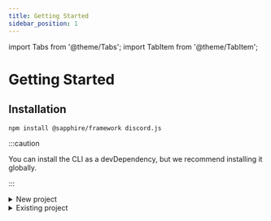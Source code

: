 ```yaml
---
title: Getting Started
sidebar_position: 1
---
```


import Tabs from '@theme/Tabs'; import TabItem from '@theme/TabItem';

# Getting Started

## Installation

```bash npm2yarn2pnpm
npm install @sapphire/framework discord.js
```

:::caution

You can install the CLI as a devDependency, but we recommend installing it globally.

:::

<details>
<summary>New project</summary>

## Creating a bot

```bash
$ sapphire new
```

Run this command to start.

```bash {2}
$ sapphire new
? What's the name of your project? › my-sapphire-bot
```

Choose a name for your project, that will also be the folder name for your project. Defaults to `my-sapphire-bot`.

```bash {3-5}
$ sapphire new
✔ What's the name of your project? … my-sapphire-bot
? Choose a language for your project › - Use arrow-keys. Return to submit.
❯   TypeScript (Recommended)
    JavaScript
```

Choose a language for your project, we will choose **TypeScript** in this guide.

```bash {4-6}
$ sapphire new
✔ What's the name of your project? … my-sapphire-bot
✔ Choose a language for your project › TypeScript (Recommended)
? Choose a template for your project › - Use arrow-keys. Return to submit.
❯   Default template (Recommended)
    with Docker
```

Choose a template for your project, we will go with the **default template** in this guide.

```bash {5-7}
$ sapphire new
✔ What's the name of your project? … my-sapphire-bot
✔ Choose a language for your project › TypeScript (Recommended)
✔ Choose a template for your project › Default template (Recommended)
? What format do you want your config file to be in? › - Use arrow-keys. Return to submit.
    JSON
❯   YAML
```

Choose a format for your config file, we will choose **YAML** in this guide. This config file is for Sapphire CLI, read
more about it here.

```bash {6-8}
$ sapphire new
✔ What's the name of your project? … my-sapphire-bot
✔ Choose a language for your project › TypeScript (Recommended)
✔ Choose a template for your project › Default template (Recommended)
✔ What format do you want your config file to be in? › YAML
? What package manager do you want to use? › - Use arrow-keys. Return to submit.
❯   Yarn (Recommended)
    npm
```

Choose a package manager for your project, we will choose **Yarn** in this guide.

```bash {7}
$ sapphire new
✔ What's the name of your project? … my-sapphire-bot
✔ Choose a language for your project › TypeScript (Recommended)
✔ Choose a template for your project › Default template (Recommended)
✔ What format do you want your config file to be in? › YAML
✔ What package manager do you want to use? › Yarn (Recommended)
? Do you want to create a git repository for this project? › (y/N)
```

Lastly, if you want to initialize a git repository in your project, type `y` and enter. If you don't want a git
repository in your project, just enter.

Now wait for the CLI to create your project and install the dependencies. This should take ~2 minutes.

```bash
$ sapphire new
✔ What's the name of your project? … my-sapphire-bot
✔ Choose a language for your project › TypeScript (Recommended)
✔ Choose a template for your project › Default template (Recommended)
✔ What format do you want your config file to be in? › YAML
✔ What package manager do you want to use? › Yarn (Recommended)
✔ Do you want to create a git repository for this project? … no
✔ Cloning the repository
✔ Setting up the project
✔ Installing dependencies using Yarn
Done!
```

Congratulations, you created a bot using Sapphire CLI. Read the README to see what you need to do before running it.

<Tabs>
<TabItem value="bash" label="Bash" default>

```bash
$ cat my-sapphire-bot/README.md
# TypeScript Sapphire Bot example

This is a basic setup of a Discord bot using the [sapphire framework][sapphire] written in TypeScript
...
```

</TabItem>

<TabItem value="ps1" label="Powershell">

```bash
$ Get-Content .\my-sapphire-bot\README.md
# TypeScript Sapphire Bot example

This is a basic setup of a Discord bot using the [sapphire framework][sapphire] written in TypeScript
...
```

</TabItem>

<TabItem value="commandprompt" label="CMD">

```bash
$ type my-sapphire-bot\README.md
# TypeScript Sapphire Bot example

This is a basic setup of a Discord bot using the [sapphire framework][sapphire] written in TypeScript
...
```

</TabItem>
</Tabs>

</details>

<details>
<summary> Existing project </summary>
# Using Sapphire CLI on an existing project

```shell
$ sapphire init
```

Run this command to start.

```shell {2-4}
$ sapphire init
? What format do you want your config file to be in? › - Use arrow-keys. Return to submit.
    JSON
❯   YAML
```

Choose a format for your config file, we will choose **YAML** in this guide. This config file is for Sapphire CLI, read
more about it here.

```shell {3-5}
$ sapphire init
✔ What format do you want your config file to be in? › YAML
? Choose the language used in your project › - Use arrow-keys. Return to submit.
❯   TypeScript
    JavaScript
```

Choose the language you are using in your project, we are using **TypeScript** in this one, so we will go with it.

```shell {4}
$ sapphire init
✔ What format do you want your config file to be in? › YAML
✔ Choose the language used in your project › TypeScript
? Your base directory › src
```

Enter your base directory, where your project's entry point is located, defaults to `src`.

```shell {5}
$ sapphire init
✔ What format do you want your config file to be in? › YAML
✔ Choose the language used in your project › TypeScript
✔ Your base directory … src
? Where do you store your commands? (do not include the base) › commands
```

Enter your commands directory, where your commands are located (don't include the base), defaults to `commands`.

```shell {6}
$ sapphire init
✔ What format do you want your config file to be in? › YAML
✔ Choose the language used in your project › TypeScript
✔ Your base directory … src
✔ Where do you store your commands? (do not include the base) … commands
? Where do you store your listeners? (do not include the base) › listeners
```

Enter your listeners directory, where your listeners are located (don't include the base), defaults to `listeners`.

```shell {7}
$ sapphire init
✔ What format do you want your config file to be in? › YAML
✔ Choose the language used in your project › TypeScript
✔ Your base directory … src
✔ Where do you store your commands? (do not include the base) … commands
✔ Where do you store your listeners? (do not include the base) … listeners
? Where do you store your arguments? (do not include the base) › arguments
```

Enter your arguments directory, where your arguments are located (don't include the base), defaults to `arguments`.

```shell {8}
$ sapphire init
✔ What format do you want your config file to be in? › YAML
✔ Choose the language used in your project › TypeScript
✔ Your base directory … src
✔ Where do you store your commands? (do not include the base) … commands
✔ Where do you store your listeners? (do not include the base) … listeners
✔ Where do you store your arguments? (do not include the base) … arguments
? Where do you store your preconditions? (do not include the base) › preconditions
```

Enter your preconditions directory, where your preconditions are located (don't include the base), defaults to
`preconditions`.

```shell {9}
$ sapphire init
✔ What format do you want your config file to be in? › YAML
✔ Choose the language used in your project › TypeScript
✔ Your base directory … src
✔ Where do you store your commands? (do not include the base) … commands
✔ Where do you store your listeners? (do not include the base) … listeners
✔ Where do you store your arguments? (do not include the base) … arguments
✔ Where do you store your preconditions? (do not include the base) … preconditions
? Do you want to enable custom file templates? › (y/N)
```

Choose if you want to enable custom file (piece) templates, type `y` and enter if you want to enable it. If you don't
want to enable it, just enter.

```shell
$ sapphire init
✔ What format do you want your config file to be in? › YAML
✔ Choose the language used in your project › TypeScript
✔ Your base directory … src
✔ Where do you store your commands? (do not include the base) … commands
✔ Where do you store your listeners? (do not include the base) … listeners
✔ Where do you store your arguments? (do not include the base) … arguments
✔ Where do you store your preconditions? (do not include the base) … preconditions
✔ Do you want to enable custom file templates? … no
```

Done! Now you can use Sapphire CLI in your project. 🎉

</details>
